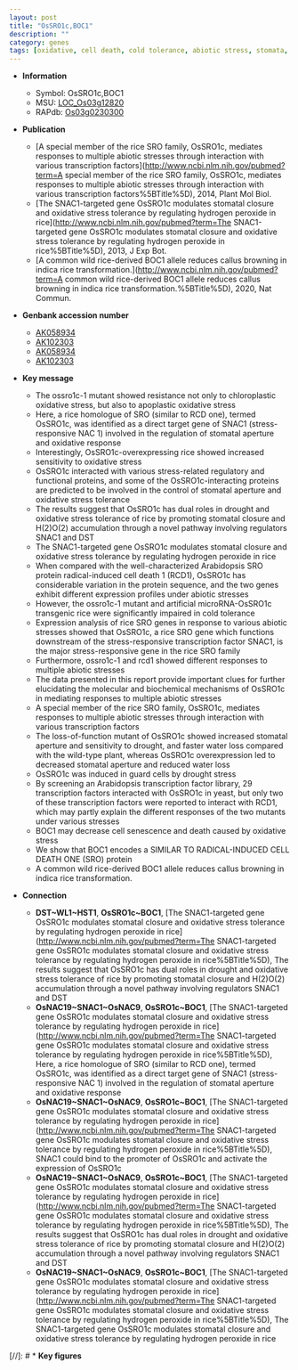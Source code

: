 ```yaml
---
layout: post
title: "OsSRO1c,BOC1"
description: ""
category: genes
tags: [oxidative, cell death, cold tolerance, abiotic stress, stomata, stomatal, drought, transcription factor, chloroplast, senescence, oxidative stress, stress, callus, callus browning]
---
```


* **Information**  
    + Symbol: OsSRO1c,BOC1  
    + MSU: [LOC_Os03g12820](http://rice.uga.edu/cgi-bin/ORF_infopage.cgi?orf=LOC_Os03g12820)  
    + RAPdb: [Os03g0230300](http://rapdb.dna.affrc.go.jp/viewer/gbrowse_details/irgsp1?name=Os03g0230300)  

* **Publication**  
    + [A special member of the rice SRO family, OsSRO1c, mediates responses to multiple abiotic stresses through interaction with various transcription factors](http://www.ncbi.nlm.nih.gov/pubmed?term=A special member of the rice SRO family, OsSRO1c, mediates responses to multiple abiotic stresses through interaction with various transcription factors%5BTitle%5D), 2014, Plant Mol Biol.
    + [The SNAC1-targeted gene OsSRO1c modulates stomatal closure and oxidative stress tolerance by regulating hydrogen peroxide in rice](http://www.ncbi.nlm.nih.gov/pubmed?term=The SNAC1-targeted gene OsSRO1c modulates stomatal closure and oxidative stress tolerance by regulating hydrogen peroxide in rice%5BTitle%5D), 2013, J Exp Bot.
    + [A common wild rice-derived BOC1 allele reduces callus browning in indica rice transformation.](http://www.ncbi.nlm.nih.gov/pubmed?term=A common wild rice-derived BOC1 allele reduces callus browning in indica rice transformation.%5BTitle%5D), 2020, Nat Commun.

* **Genbank accession number**  
    + [AK058934](http://www.ncbi.nlm.nih.gov/nuccore/AK058934)
    + [AK102303](http://www.ncbi.nlm.nih.gov/nuccore/AK102303)
    + [AK058934](http://www.ncbi.nlm.nih.gov/nuccore/AK058934)
    + [AK102303](http://www.ncbi.nlm.nih.gov/nuccore/AK102303)

* **Key message**  
    + The ossro1c-1 mutant showed resistance not only to chloroplastic oxidative stress, but also to apoplastic oxidative stress
    + Here, a rice homologue of SRO (similar to RCD one), termed OsSRO1c, was identified as a direct target gene of SNAC1 (stress-responsive NAC 1) involved in the regulation of stomatal aperture and oxidative response
    + Interestingly, OsSRO1c-overexpressing rice showed increased sensitivity to oxidative stress
    + OsSRO1c interacted with various stress-related regulatory and functional proteins, and some of the OsSRO1c-interacting proteins are predicted to be involved in the control of stomatal aperture and oxidative stress tolerance
    + The results suggest that OsSRO1c has dual roles in drought and oxidative stress tolerance of rice by promoting stomatal closure and H(2)O(2) accumulation through a novel pathway involving regulators SNAC1 and DST
    + The SNAC1-targeted gene OsSRO1c modulates stomatal closure and oxidative stress tolerance by regulating hydrogen peroxide in rice
    + When compared with the well-characterized Arabidopsis SRO protein radical-induced cell death 1 (RCD1), OsSRO1c has considerable variation in the protein sequence, and the two genes exhibit different expression profiles under abiotic stresses
    + However, the ossro1c-1 mutant and artificial microRNA-OsSRO1c transgenic rice were significantly impaired in cold tolerance
    + Expression analysis of rice SRO genes in response to various abiotic stresses showed that OsSRO1c, a rice SRO gene which functions downstream of the stress-responsive transcription factor SNAC1, is the major stress-responsive gene in the rice SRO family
    + Furthermore, ossro1c-1 and rcd1 showed different responses to multiple abiotic stresses
    + The data presented in this report provide important clues for further elucidating the molecular and biochemical mechanisms of OsSRO1c in mediating responses to multiple abiotic stresses
    + A special member of the rice SRO family, OsSRO1c, mediates responses to multiple abiotic stresses through interaction with various transcription factors
    + The loss-of-function mutant of OsSRO1c showed increased stomatal aperture and sensitivity to drought, and faster water loss compared with the wild-type plant, whereas OsSRO1c overexpression led to decreased stomatal aperture and reduced water loss
    + OsSRO1c was induced in guard cells by drought stress
    + By screening an Arabidopsis transcription factor library, 29 transcription factors interacted with OsSRO1c in yeast, but only two of these transcription factors were reported to interact with RCD1, which may partly explain the different responses of the two mutants under various stresses
    + BOC1 may decrease cell senescence and death caused by oxidative stress
    + We show that BOC1 encodes a SIMILAR TO RADICAL-INDUCED CELL DEATH ONE (SRO) protein
    + A common wild rice-derived BOC1 allele reduces callus browning in indica rice transformation.

* **Connection**  
    + __DST~WL1~HST1__, __OsSRO1c~BOC1__, [The SNAC1-targeted gene OsSRO1c modulates stomatal closure and oxidative stress tolerance by regulating hydrogen peroxide in rice](http://www.ncbi.nlm.nih.gov/pubmed?term=The SNAC1-targeted gene OsSRO1c modulates stomatal closure and oxidative stress tolerance by regulating hydrogen peroxide in rice%5BTitle%5D), The results suggest that OsSRO1c has dual roles in drought and oxidative stress tolerance of rice by promoting stomatal closure and H(2)O(2) accumulation through a novel pathway involving regulators SNAC1 and DST
    + __OsNAC19~SNAC1~OsNAC9__, __OsSRO1c~BOC1__, [The SNAC1-targeted gene OsSRO1c modulates stomatal closure and oxidative stress tolerance by regulating hydrogen peroxide in rice](http://www.ncbi.nlm.nih.gov/pubmed?term=The SNAC1-targeted gene OsSRO1c modulates stomatal closure and oxidative stress tolerance by regulating hydrogen peroxide in rice%5BTitle%5D), Here, a rice homologue of SRO (similar to RCD one), termed OsSRO1c, was identified as a direct target gene of SNAC1 (stress-responsive NAC 1) involved in the regulation of stomatal aperture and oxidative response
    + __OsNAC19~SNAC1~OsNAC9__, __OsSRO1c~BOC1__, [The SNAC1-targeted gene OsSRO1c modulates stomatal closure and oxidative stress tolerance by regulating hydrogen peroxide in rice](http://www.ncbi.nlm.nih.gov/pubmed?term=The SNAC1-targeted gene OsSRO1c modulates stomatal closure and oxidative stress tolerance by regulating hydrogen peroxide in rice%5BTitle%5D), SNAC1 could bind to the promoter of OsSRO1c and activate the expression of OsSRO1c
    + __OsNAC19~SNAC1~OsNAC9__, __OsSRO1c~BOC1__, [The SNAC1-targeted gene OsSRO1c modulates stomatal closure and oxidative stress tolerance by regulating hydrogen peroxide in rice](http://www.ncbi.nlm.nih.gov/pubmed?term=The SNAC1-targeted gene OsSRO1c modulates stomatal closure and oxidative stress tolerance by regulating hydrogen peroxide in rice%5BTitle%5D), The results suggest that OsSRO1c has dual roles in drought and oxidative stress tolerance of rice by promoting stomatal closure and H(2)O(2) accumulation through a novel pathway involving regulators SNAC1 and DST
    + __OsNAC19~SNAC1~OsNAC9__, __OsSRO1c~BOC1__, [The SNAC1-targeted gene OsSRO1c modulates stomatal closure and oxidative stress tolerance by regulating hydrogen peroxide in rice](http://www.ncbi.nlm.nih.gov/pubmed?term=The SNAC1-targeted gene OsSRO1c modulates stomatal closure and oxidative stress tolerance by regulating hydrogen peroxide in rice%5BTitle%5D), The SNAC1-targeted gene OsSRO1c modulates stomatal closure and oxidative stress tolerance by regulating hydrogen peroxide in rice

[//]: # * **Key figures**  


